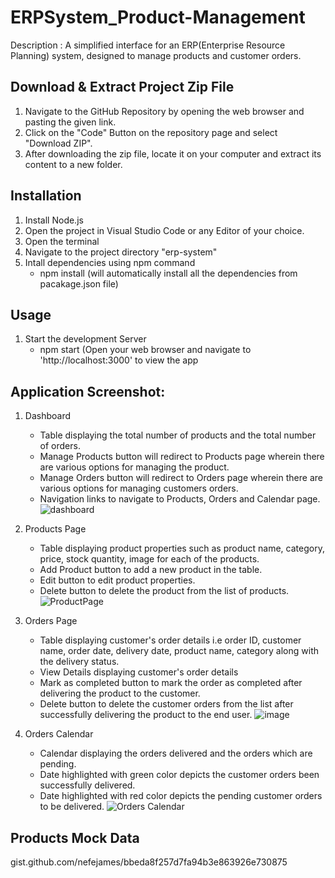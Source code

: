 # ERPSystem_Product-Management
Description : A simplified interface for an ERP(Enterprise Resource Planning) system, designed to manage products and customer orders.


## Download & Extract Project Zip File
1. Navigate to the GitHub Repository by opening the web browser and pasting the given link.
2. Click on the "Code" Button on the repository page and select "Download ZIP".
3. After downloading the zip file, locate it on your computer and extract its content to a new folder.

## Installation
1. Install Node.js 
2. Open the project in Visual Studio Code or any Editor of your choice.
3. Open the terminal
4. Navigate to the project directory "erp-system"
5. Intall dependencies using npm command
   - npm install (will automatically install all the dependencies from pacakage.json file)

## Usage
1. Start the development Server
   - npm start (Open your web browser and navigate to 'http://localhost:3000' to view the app



## Application Screenshot:

1. Dashboard
   - Table displaying the total number of products and the total number of orders.
   - Manage Products button will redirect to Products page wherein there are various options for managing the product.
   - Manage Orders button will redirect to Orders page wherein there are various options for managing customers orders.
   - Navigation links to navigate to Products, Orders and Calendar page.
![dashboard](https://github.com/AshwikaGhumate/ERPSystem_Product-Management/assets/78784647/dafe852e-9380-4a98-bcc7-7304b7df0990)

2. Products Page
   - Table displaying product properties such as product name, category, price, stock quantity, image for each of the products.
   - Add Product button to add a new product in the table.
   - Edit button to edit product properties.
   - Delete button to delete the product from the list of products.
![ProductPage](https://github.com/AshwikaGhumate/ERPSystem_Product-Management/assets/78784647/f75f7ed0-9dfa-4299-a182-c9f9ce0a258a)

3. Orders Page
   - Table displaying customer's order details i.e order ID, customer name, order date, delivery date, product name, category along with the delivery status.
   - View Details displaying customer's order details
   - Mark as completed button to mark the order as completed after delivering the product to the customer.
   - Delete button to delete the customer orders from the list after successfully delivering the product to the end user.
![image](https://github.com/AshwikaGhumate/ERPSystem_Product-Management/assets/78784647/160bd5bb-98c9-43d5-af6c-ef067e20e37d)

4. Orders Calendar
   - Calendar displaying the orders delivered and the orders which are pending.
   - Date highlighted with green color depicts the customer orders been successfully delivered.
   - Date highlighted with red color depicts the pending customer orders to be delivered.
![Orders Calendar](https://github.com/AshwikaGhumate/ERPSystem_Product-Management/assets/78784647/b59ab65a-290b-445f-bf01-e558ae85dc98)


## Products Mock Data
gist.github.com/nefejames/bbeda8f257d7fa94b3e863926e730875
